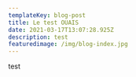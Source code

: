 ```yaml
---
templateKey: blog-post
title: Le test OUAIS
date: 2021-03-17T13:07:28.925Z
description: test
featuredimage: /img/blog-index.jpg
---
```

test